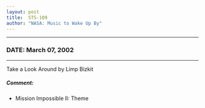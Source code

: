```yaml
---
layout: post
title:  STS-109
author: "NASA: Music to Wake Up By"
---
```


----
### DATE: March 07, 2002
----
Take a Look Around by Limp Bizkit

##### Comment:
* Mission Impossible II: Theme
